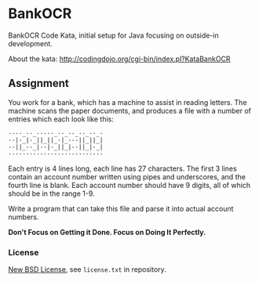 # BankOCR #

BankOCR Code Kata, initial setup for Java focusing on outside-in development.

About the kata: http://codingdojo.org/cgi-bin/index.pl?KataBankOCR

## Assignment ##

You work for a bank, which has a machine to assist in reading letters.
The machine scans the paper documents, and produces a file with a
number of entries which each look like this:

    ····_··_·····_··_··_··_··_·
    ··|·_|·_||_||_·|_···||_||_|
    ··||_··_|··|·_||_|··||_|·_|
    ···························

Each entry is 4 lines long, each line has 27 characters. The first 3
lines contain an account number written using pipes and underscores,
and the fourth line is blank. Each account number should have 9 digits,
all of which should be in the range 1-9.

Write a program that can take this file and parse it into actual account numbers.

**Don't Focus on Getting it Done. Focus on Doing It Perfectly.**

### License ###
[New BSD License](http://opensource.org/licenses/bsd-license.php), see `license.txt` in repository.

